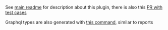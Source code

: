 See [main readme](https://github.com/msupply-foundation/open-msupply-plugins) for description about this plugin, there is also this [PR with test cases](https://github.com/msupply-foundation/open-msupply/pull/7832)

Graphql types are also generated with [this command](https://github.com/msupply-foundation/open-msupply-plugins/blob/5e9382cf8ebd563d7cf70812c73049baa70f2d85/backend/latest/package.json#L17C6-L17C52), similar to reports
